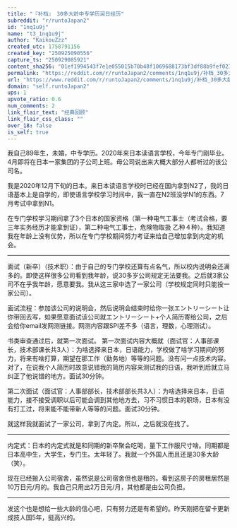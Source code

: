```yaml
---
title: "『补档』 30多大龄中专学历润日经历"
subreddit: "r/runtoJapan2"
id: "1nq1u9j"
name: "t3_1nq1u9j"
author: "KaikouZzz"
created_utc: 1758791156
created_key: "250925090556"
capture_ts: "250929085921"
content_sha256: "01ef1994543f7e1e055015b70b48f1069688173bf3df88b9fef023e27e455dc8"
permalink: "https://reddit.com/r/runtoJapan2/comments/1nq1u9j/补档_30多大龄中专学历润日经历/"
url: "https://www.reddit.com/r/runtoJapan2/comments/1nq1u9j/补档_30多大龄中专学历润日经历/"
domain: "self.runtoJapan2"
ups: 1
upvote_ratio: 0.6
num_comments: 2
link_flair_text: "经典回顾"
link_flair_css_class: ""
over_18: false
is_self: true
---
```


我自己89年生，未婚，中专学历。2020年来日本读语言学校，今年专门刚毕业。4月即将在日本一家集团的子公司上班。母公司说出来大概大部分人都听过的该公司名。

我是2020年12月下旬的日本。来日本读语言学校时已经在国内拿到N2了，我的日语基本上是自学的，即使语言学校学习时间中，我一直在N2班没学N1的东西。7月考试中拿到N1。

在专门学校学习期间拿了3个日本的国家资格（第一种电气工事士（考试合格，要三年实务经历才能拿到证），第二种电气工事士，危険物取扱
乙种４种）。我知道我在年龄上没有优势，所以在专门学校期间努力考证来给自己增加拿到内定的机会。

------------------------------------------------------------------------

面试（新卒）（技术职）：由于自己的专门学校还算有点名气，所以校内说明会还满多的。即使这样很多公司看到我年龄，说30多岁公司规定无法要我。之后就3家公司不在乎我年龄，愿意要我。我从这三家中选了一家公司（学校规定同时只能投一家公司）。

面试流程：参加该公司的说明会，然后说明会结束时给你一张エントリーシート让你带回去写，如果愿意面试该公司就エントリーシート+个人简历寄给公司，之后会给你email发网测链接。网测内容跟SPI差不多（语言，理数，心理测试）。

书类审查通过后，就第一次面试。
第一次面试内容大概就（面试官：人事部课长，技术部课长共3人）：为啥选择来日本，日语能力，学校做了啥学习期间的努力，将来有啥打算，期望在那工作（勤务地）等等的问题。没有问一点技术内容。对了，在说我个人简历时故意说错我的简历内容来测试我的日语，我听到后就立马纠正了他说错的地方。面试30分钟。

第二次面试（面试官：人事部部长，技术部部长共3人）：为啥选择来日本，日语能力，接不接受调职以后可能会调到其他地方去，习不习惯日本的职场，日本有没有打工过，将来能不能带新人等等的问题。面试30分钟。

就这样我就面试了一家公司，拿到了内定。所以，之后就没在找了。

------------------------------------------------------------------------

内定式：日本的内定式就是和同期的新卒聚会吃喝，量下工作服尺寸啥。同期都是日本高中生，大学生，专门生。太年轻了。我就一个外国人而且还是30多大龄（笑）。

现在已经搬入公司宿舍，虽然说是公司宿舍但也是租的。看到这房子的房租居然是10万日元/月的。我自己只用出2万日元/月，其他都是由公司负担。

------------------------------------------------------------------------

发这个也是想给一些大龄的信心吧，只有努力还是有希望的。昨天刚把在留卡更新成技人国5年，挺高兴的。
